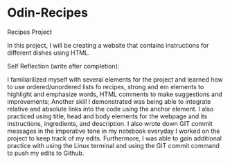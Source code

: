 # Odin-Recipes
Recipes Project

In this project, I will be creating a website that contains instructions for different dishes using HTML. 

Self Reflection (write after completion):

I familiarilized myself with several elements  for the project and learned how to use ordered/unordered lists fo recipes, strong and em elements to highlight and emphasize words, HTML comments to make suggestions and improvements; Another skill I demonstrated was being able to integrate relative and absolute links into the code using the anchor element. I also practiced using title, head and body elements for the webpage and its instructions, ingredients, and description. I also wrote down GIT commit messages in the imperative tone in my notebook everyday I worked on the project to keep track of my edits. Furthermore, I was able to gain additional practice with using the Linux terminal and using the GIT commit command to push my edits to Github. 

